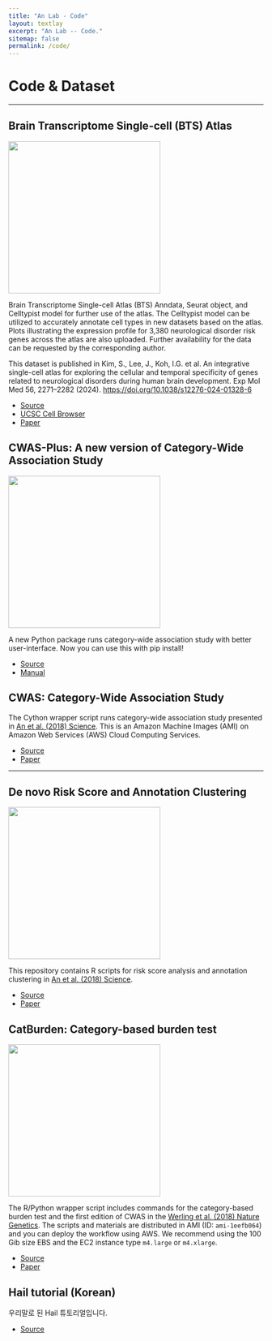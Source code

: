 ```yaml
---
title: "An Lab - Code"
layout: textlay
excerpt: "An Lab -- Code."
sitemap: false
permalink: /code/
---
```



# Code & Dataset

---

## Brain Transcriptome Single-cell (BTS) Atlas


<img src="{{ site.url }}{{ site.baseurl }}/images/codepic/SCN2A_multiplot.png" style="width: 300px">

Brain Transcriptome Single-cell Atlas (BTS) Anndata, Seurat object, and Celltypist model for further use of the atlas. The Celltypist model can be utilized to accurately annotate cell types in new datasets based on the atlas. Plots illustrating the expression profile for 3,380 neurological disorder risk genes across the atlas are also uploaded. Further availability for the data can be requested by the corresponding author.

This dataset is published in Kim, S., Lee, J., Koh, I.G. et al. An integrative single-cell atlas for exploring the cellular and temporal specificity of genes related to neurological disorders during human brain development. Exp Mol Med 56, 2271–2282 (2024). https://doi.org/10.1038/s12276-024-01328-6


- <a href="https://zenodo.org/records/14177002"><i class='fa fa-database'></i> Source</a>
- <a href="https://bts-brain-cell-atlas.cells.ucsc.edu/"><i class='fa fa-map'></i> UCSC Cell Browser</a>
- <a href="https://www.nature.com/articles/s12276-024-01328-6"><i class='fa fa-book'></i> Paper</a>

## CWAS-Plus: A new version of Category-Wide Association Study


<img src="{{ site.url }}{{ site.baseurl }}/images/codepic/cwas.png" style="width: 300px">

A new Python package runs category-wide association study with better user-interface. Now you can use this with pip install!


- <a href="https://github.com/joonan-lab/cwas"><i class='fab fa-github'></i> Source</a>
- <a href="https://cwas-plus.readthedocs.io/en/latest/index.html"><i class='fa fa-file-code-o'></i> Manual</a>


## CWAS: Category-Wide Association Study


The Cython wrapper script runs category-wide association study presented in [An et al. (2018) Science](https://www.ncbi.nlm.nih.gov/pubmed/30545852). This is an Amazon Machine Images (AMI) on Amazon Web Services (AWS) Cloud Computing Services.


- <a href="https://github.com/sanderslab/cwas"><i class='fab fa-github'></i> Source</a>
- <a href="https://www.ncbi.nlm.nih.gov/pubmed/30545852"><i class='fa fa-book'></i> Paper</a>

---

## De novo Risk Score and Annotation Clustering

<img src="{{ site.url }}{{ site.baseurl }}/images/codepic/annocl.png" style="width: 300px">

This repository contains R scripts for risk score analysis and annotation clustering in [An et al. (2018) Science](https://www.ncbi.nlm.nih.gov/pubmed/30545852).

- <a href="https://github.com/lingxuez/WGS-Analysis"><i class='fab fa-github'></i> Source</a>
- <a href="https://www.ncbi.nlm.nih.gov/pubmed/29184211"><i class='fa fa-book'></i> Paper</a>

## CatBurden: Category-based burden test


<img src="{{ site.url }}{{ site.baseurl }}/images/codepic/catburden.png" style="width: 300px">

The R/Python wrapper script includes commands for the category-based burden test and the first edition of CWAS in the [Werling et al. (2018) Nature Genetics](https://www.ncbi.nlm.nih.gov/pubmed/29700473). The scripts and materials are distributed in AMI (ID: `ami-1eefb064`) and you can deploy the workflow using AWS. We recommend using the 100 Gib size EBS and the EC2 instance type `m4.large` or `m4.xlarge`.

- <a href="https://github.com/sanderslab/WGS-pipeline"><i class='fab fa-github'></i> Source</a>
- <a href="https://www.ncbi.nlm.nih.gov/pubmed/29700473"><i class='fa fa-book'></i> Paper</a>


## Hail tutorial (Korean)

우리말로 된 Hail 튜토리얼입니다.

- <a href="https://github.com/joonan-lab/hail_tutorial"><i class='fab fa-github'></i> Source</a>
